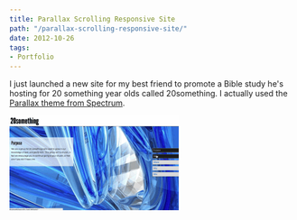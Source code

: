 ```yaml
---
title: Parallax Scrolling Responsive Site
path: "/parallax-scrolling-responsive-site/"
date: 2012-10-26
tags:
- Portfolio
---
```


I just launched a new site for my best friend to promote a Bible study he's hosting for 20 something year olds called 20something. I actually used the <a href="http://themespectrum.com/premium-themes/parallax/" target="_blank">Parallax theme from Spectrum</a>.

<img alt="20something-paralax" src="./20something-paralax.gif" />
